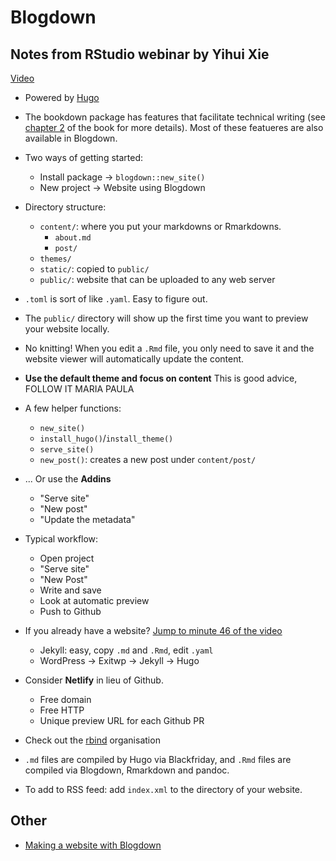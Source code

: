 # Blogdown

## Notes from RStudio webinar by Yihui Xie

[Video](https://www.youtube.com/watch?v=CjTLN-FXiFA)

- Powered by [Hugo](https://gohugo.io/)

 - The bookdown package has features that facilitate technical writing (see [chapter 2](https://bookdown.org/yihui/bookdown/) of the book for more details). Most of these featueres are also available in Blogdown.

 - Two ways of getting started:
     - Install package -> `blogdown::new_site()`
     - New project -> Website using Blogdown

- Directory structure:
    - `content/`: where you put your markdowns or Rmarkdowns.
        - `about.md`
        - `post/`
    - `themes/`
    - `static/`: copied to `public/`
    - `public/`: website that can be uploaded to any web server

- `.toml` is sort of like `.yaml`. Easy to figure out.

- The `public/` directory will show up the first time you want to preview your website locally.

- No knitting! When you edit a `.Rmd` file, you only need to save it and the website viewer will automatically update the content.

- __Use the default theme and focus on content__ This is good advice, FOLLOW IT MARIA PAULA

- A few helper functions:
    - `new_site()`
    - `install_hugo()`/`install_theme()`
    - `serve_site()`
    - `new_post()`: creates a new post under `content/post/`

- ... Or use the __Addins__
	- "Serve site"
    - "New post"
    - "Update the metadata"

- Typical workflow:
	- Open project
	- "Serve site"
	- "New Post"
	- Write and save
	- Look at automatic preview
	- Push to Github

- If you already have a website? [Jump to minute 46 of the video](https://youtu.be/CjTLN-FXiFA?t=46m19s)
	- Jekyll: easy, copy `.md` and `.Rmd`, edit `.yaml`
	- WordPress -> Exitwp -> Jekyll -> Hugo

- Consider __Netlify__ in lieu of Github.
	- Free domain
	- Free HTTP
	- Unique preview URL for each Github PR

- Check out the [rbind](https://github.com/rbind) organisation

- `.md` files are compiled by Hugo via Blackfriday, and `.Rmd` files are compiled via Blogdown, Rmarkdown and pandoc.

- To add to RSS feed: add `index.xml` to the directory of your website.

## Other
- [Making a website with Blogdown](https://www.youtube.com/watch?v=syWAKaj-4ck)